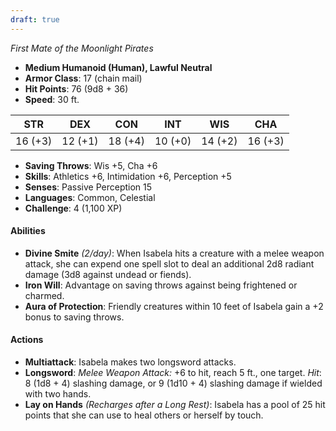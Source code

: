 ```yaml
---
draft: true
---
```


_First Mate of the Moonlight Pirates_

- **Medium Humanoid (Human), Lawful Neutral**
- **Armor Class**: 17 (chain mail)
- **Hit Points**: 76 (9d8 + 36)
- **Speed**: 30 ft.

|STR|DEX|CON|INT|WIS|CHA|
|---|---|---|---|---|---|
|16 (+3)|12 (+1)|18 (+4)|10 (+0)|14 (+2)|16 (+3)|

- **Saving Throws**: Wis +5, Cha +6
- **Skills**: Athletics +6, Intimidation +6, Perception +5
- **Senses**: Passive Perception 15
- **Languages**: Common, Celestial
- **Challenge**: 4 (1,100 XP)

#### **Abilities**

- **Divine Smite** _(2/day)_: When Isabela hits a creature with a melee weapon attack, she can expend one spell slot to deal an additional 2d8 radiant damage (3d8 against undead or fiends).
- **Iron Will**: Advantage on saving throws against being frightened or charmed.
- **Aura of Protection**: Friendly creatures within 10 feet of Isabela gain a +2 bonus to saving throws.

#### **Actions**

- **Multiattack**: Isabela makes two longsword attacks.
- **Longsword**: _Melee Weapon Attack:_ +6 to hit, reach 5 ft., one target. _Hit_: 8 (1d8 + 4) slashing damage, or 9 (1d10 + 4) slashing damage if wielded with two hands.
- **Lay on Hands** _(Recharges after a Long Rest)_: Isabela has a pool of 25 hit points that she can use to heal others or herself by touch.